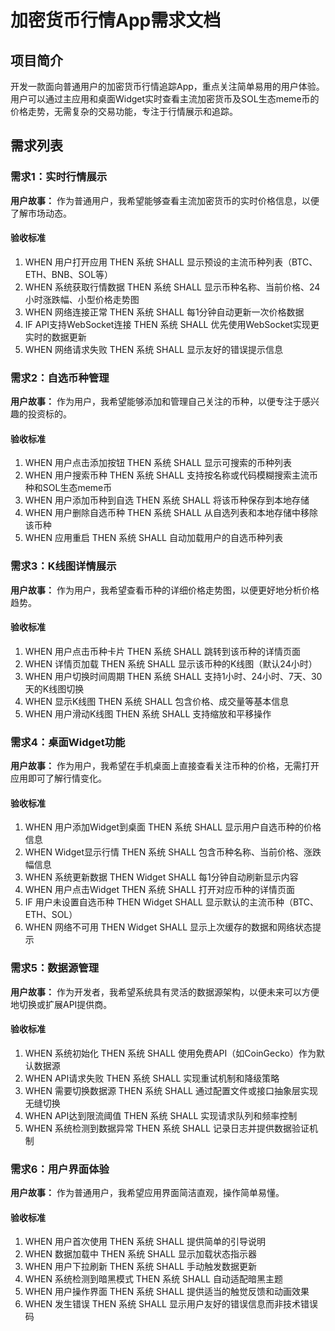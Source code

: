 # 加密货币行情App需求文档

## 项目简介

开发一款面向普通用户的加密货币行情追踪App，重点关注简单易用的用户体验。用户可以通过主应用和桌面Widget实时查看主流加密货币及SOL生态meme币的价格走势，无需复杂的交易功能，专注于行情展示和追踪。

## 需求列表

### 需求1：实时行情展示

**用户故事：** 作为普通用户，我希望能够查看主流加密货币的实时价格信息，以便了解市场动态。

#### 验收标准

1. WHEN 用户打开应用 THEN 系统 SHALL 显示预设的主流币种列表（BTC、ETH、BNB、SOL等）
2. WHEN 系统获取行情数据 THEN 系统 SHALL 显示币种名称、当前价格、24小时涨跌幅、小型价格走势图
3. WHEN 网络连接正常 THEN 系统 SHALL 每1分钟自动更新一次价格数据
4. IF API支持WebSocket连接 THEN 系统 SHALL 优先使用WebSocket实现更实时的数据更新
5. WHEN 网络请求失败 THEN 系统 SHALL 显示友好的错误提示信息

### 需求2：自选币种管理

**用户故事：** 作为用户，我希望能够添加和管理自己关注的币种，以便专注于感兴趣的投资标的。

#### 验收标准

1. WHEN 用户点击添加按钮 THEN 系统 SHALL 显示可搜索的币种列表
2. WHEN 用户搜索币种 THEN 系统 SHALL 支持按名称或代码模糊搜索主流币种和SOL生态meme币
3. WHEN 用户添加币种到自选 THEN 系统 SHALL 将该币种保存到本地存储
4. WHEN 用户删除自选币种 THEN 系统 SHALL 从自选列表和本地存储中移除该币种
5. WHEN 应用重启 THEN 系统 SHALL 自动加载用户的自选币种列表

### 需求3：K线图详情展示

**用户故事：** 作为用户，我希望查看币种的详细价格走势图，以便更好地分析价格趋势。

#### 验收标准

1. WHEN 用户点击币种卡片 THEN 系统 SHALL 跳转到该币种的详情页面
2. WHEN 详情页加载 THEN 系统 SHALL 显示该币种的K线图（默认24小时）
3. WHEN 用户切换时间周期 THEN 系统 SHALL 支持1小时、24小时、7天、30天的K线图切换
4. WHEN 显示K线图 THEN 系统 SHALL 包含价格、成交量等基本信息
5. WHEN 用户滑动K线图 THEN 系统 SHALL 支持缩放和平移操作

### 需求4：桌面Widget功能

**用户故事：** 作为用户，我希望在手机桌面上直接查看关注币种的价格，无需打开应用即可了解行情变化。

#### 验收标准

1. WHEN 用户添加Widget到桌面 THEN 系统 SHALL 显示用户自选币种的价格信息
2. WHEN Widget显示行情 THEN 系统 SHALL 包含币种名称、当前价格、涨跌幅信息
3. WHEN 系统更新数据 THEN Widget SHALL 每1分钟自动刷新显示内容
4. WHEN 用户点击Widget THEN 系统 SHALL 打开对应币种的详情页面
5. IF 用户未设置自选币种 THEN Widget SHALL 显示默认的主流币种（BTC、ETH、SOL）
6. WHEN 网络不可用 THEN Widget SHALL 显示上次缓存的数据和网络状态提示

### 需求5：数据源管理

**用户故事：** 作为开发者，我希望系统具有灵活的数据源架构，以便未来可以方便地切换或扩展API提供商。

#### 验收标准

1. WHEN 系统初始化 THEN 系统 SHALL 使用免费API（如CoinGecko）作为默认数据源
2. WHEN API请求失败 THEN 系统 SHALL 实现重试机制和降级策略
3. WHEN 需要切换数据源 THEN 系统 SHALL 通过配置文件或接口抽象层实现无缝切换
4. WHEN API达到限流阈值 THEN 系统 SHALL 实现请求队列和频率控制
5. WHEN 系统检测到数据异常 THEN 系统 SHALL 记录日志并提供数据验证机制

### 需求6：用户界面体验

**用户故事：** 作为普通用户，我希望应用界面简洁直观，操作简单易懂。

#### 验收标准

1. WHEN 用户首次使用 THEN 系统 SHALL 提供简单的引导说明
2. WHEN 数据加载中 THEN 系统 SHALL 显示加载状态指示器
3. WHEN 用户下拉刷新 THEN 系统 SHALL 手动触发数据更新
4. WHEN 系统检测到暗黑模式 THEN 系统 SHALL 自动适配暗黑主题
5. WHEN 用户操作界面 THEN 系统 SHALL 提供适当的触觉反馈和动画效果
6. WHEN 发生错误 THEN 系统 SHALL 显示用户友好的错误信息而非技术错误码